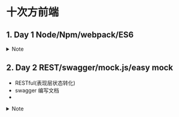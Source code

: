 # 十次方前端
## 1. Day 1 Node/Npm/webpack/ES6

<details> <summary>Note</summary>

- 需求架构 前后端分离的开发模式
- Node 模块化编程
- NPM
- webpack 的作用
- ES6 语法

NUXT,easy Mock,npm,axios,Mock.js,swagger,Webpack
### node.js
> http://nodejs.cn/api/

**服务端渲染:**
- 我们右键 “查看源代码” 发现，并没有我们写的 for 循环语句，而是直接的 10 条 Hello World ，这就说明这个循环是在服务端完成的，而非浏览器 (客户端) 来完成。

**获取参数**
- 使用`url`包

### 1.1 npm(node package manager)

相当于 maven
1. 初始化: `npm init`
2. 本地安装: `npm install express`,安装到当前目录

3. 全局安装:`npm install -g express`,使用 `npm root ‐g`查看全局安装目录
4. 批量下载

    进入目录(package.json所在的目录)输入命令 `npm install`
5. 运行工程 `npm run dev`
6. 编译工程 `npm run build`,调用 webpack 方法
7. 其实都是 `package.json`中定义的脚本.

版本号:
- **指定版本**:比如1.2.2，遵循“大版本.次要版本.小版本”的格式规定，安装时只安装指定版 本。
- **波浪号(tilde)+指定版本**:比如`~1.2.2`，表示安装1.2.x的最新版本(不低于1.2.2)，但 是不安装1.3.x，也就是说安装时不改变大版本号和次要版本号。
- **插入号(caret)+指定版本**:比如`ˆ1.2.2`，表示安装1.x.x的最新版本(不低于1.2.2)，但 是不安装2.x.x，也就是说安装时不改变大版本号。需要注意的是，如果大版本号为0，则插 入号的行为与波浪号相同，这是因为此时处于开发阶段，即使是次要版本号变动，也可能带来 程序的不兼容。
- **latest**:安装最新版本。


### 1.2 webpack
打包成单页 web 应用(single page web application，SPA)，就是只有一 张Web页面的应用，是加载单个HTML 页面并在用户与应用程序交互时动态更新该页面 的Web应用程序。

它将根据模块的依赖关系进行静态分 析，然后将这些模块按照指定的规则生成对应的静态资源。

安装 webpack
```js
npm install webpack -g
npm install webpack-cli -g
```

**打包 js**:
- 创建配置文件webpack.config.js ，该文件与src处于同级目录
- 创建配置文件

    ```js
    var path = require("path");
    module.exports = {
        entry: './src/main.js', output: {
            path: path.resolve(__dirname, './dist'),
            filename: 'bundle.js'
        }
    };
    ```

    以上代码的意思是:读取当前目录下src文件夹中的main.js(入口文件)内容，把对应的 js文件打包，打包后的文件放入当前目录的dist文件夹下，打包后的js文件名为bundle.js

打包 css: 需要引入 css-loader

- Loader 可以理解为是模块和资源的转换器，它本身是一个函数，接受源文件作为参数， 返回转换的结果。这样，我们就可以通过 require 来加载任何类型的模块或文件，比如 CoffeeScript、 JSX、 LESS 或图片。首先我们需要安装相关Loader插件，css-loader 是 将 css 装载到 javascript;style-loader 是让 javascript 认识css

`npm install style‐loader css‐loader ‐‐save‐dev`
### 1.3 ES6

编程语言JavaScript是ECMAScript的实现和扩展 。ECMAScript是由ECMA
(一个类似 W3C的标准组织)参与进行标准化的语法规范。

> 可以使用 `babel`进行转换

- var 和 let
- const
- 模板字符串`${}`
- 参数默认函数
- 箭头函数
  - 不需要 function 关键字来创建函数
  - 省略 return 关键字
  - 继承当前上下文的 this 关键字
- 对象初始化简写
- 解构赋值
- Spread Operator
    ```js
    const color = ['red', 'yellow']
    const colorful = [...color, 'green', 'pink']
    ```
- import & export
- Promise


</details>


## 2. Day 2 REST/swagger/mock.js/easy mock
- RESTful(表现层状态转化)
- swagger 编写文档
-
<details> <summary>Note</summary>

### 1. RESTFUL
(Resource)Representational State Transfer : 资源的表现层状态转化

### 2. Swagger
1. 下载 swagger-editor
2. 下载 http-server :`npm install -g http-server`
3. 使用 http-server 运行该文件夹: `http-server dir`
#### SwaggerUI
1. 本地安装 nginx
2. 下载 swaggerUI [源码](https://swagger.io/download-swagger-ui/)
3. 解压,将 dist 放到 nginx 的 html 目录中
4. 启动 nginx
5. 浏览 localhost

### Mock.js

### EasyMock
使用+本地部署
</details>